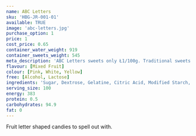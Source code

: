 ```yaml
---
name: ABC Letters
sku: 'HBG-JR-001-01'
available: TRUE
image: 'abc-letters.jpg'
purchase_option: 1
price: 1
cost_price: 0.65
container_water_weight: 919
container_sweets_weight: 545
meta_description: 'ABC Letters sweets only Ł1/100g. Traditional sweets and more at Humbugs Confectionery Store. Specialists in satisfying your sweet tooth!'
flavour: [Mixed Fruit]
colour: [Pink, White, Yellow]
free: [Alcohol, Lactose]
ingredients: 'Sugar, Dextrose, Gelatine, Citric Acid, Modified Starch, Colours: E100, E120'
serving_size: 100
energy: 383
protein: 0.5
carbohydrates: 94.9
fat: 0
---
```

Fruit letter shaped candies to spell out with.